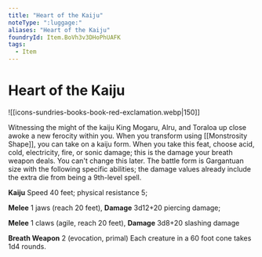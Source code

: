 ```yaml
---
title: "Heart of the Kaiju"
noteType: ":luggage:"
aliases: "Heart of the Kaiju"
foundryId: Item.BoVh3v3DHoPhUAFK
tags:
  - Item
---
```


# Heart of the Kaiju
![[icons-sundries-books-book-red-exclamation.webp|150]]

Witnessing the might of the kaiju King Mogaru, Alru, and Toraloa up close awoke a new ferocity within you. When you transform using [[Monstrosity Shape]], you can take on a kaiju form. When you take this feat, choose acid, cold, electricity, fire, or sonic damage; this is the damage your breath weapon deals. You can't change this later. The battle form is Gargantuan size with the following specific abilities; the damage values already include the extra die from being a 9th-level spell.

**Kaiju** Speed 40 feet; physical resistance 5;

**Melee** 1 jaws (reach 20 feet), **Damage** 3d12+20 piercing damage;

**Melee** 1 claws (agile, reach 20 feet), **Damage** 3d8+20 slashing damage

**Breath Weapon** 2 (evocation, primal) Each creature in a 60 foot cone takes 1d4 rounds.
